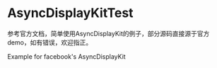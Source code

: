 AsyncDisplayKitTest
===================


参考官方文档，简单使用AsyncDisplayKit的例子，部分源码直接源于官方demo，如有错误，欢迎指正。

Example for facebook's AsyncDisplayKit
